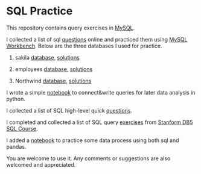# SQL Practice 

This repository contains query exercises in [MySQL](https://www.mysql.com/). 

I collected a list of sql [questions](https://github.com/xning11/SQLpractice/blob/master/sakila-employees-northwind.MD) online and practiced them using [MySQL Workbench](https://dev.mysql.com/doc/workbench/en/). Below are the three databases I used for practice. 

1. sakila [database](https://dev.mysql.com/doc/index-other.html), [solutions](https://github.com/xning11/SQLpractice/blob/master/sakila-queries.sql)

2. employees [database](https://dev.mysql.com/doc/employee/en/employees-installation.html), [solutions](https://github.com/xning11/SQLpractice/blob/master/employees-queries.sql)

3. Northwind [database](http://perso.sinfronteras.ws/index.php/File:NorthwindDB.zip), [solutions](https://github.com/xning11/SQLpractice/blob/master/northwind-queries.sql)


I wrote a simple [notebook](https://github.com/xning11/SQLpractice/blob/master/mysql-in-python.ipynb) to connect&write queries for later data analysis in python. 
 
I collected a list of SQL high-level quick [questions](https://github.com/xning11/SQLpractice/blob/master/sql-quick-questions.MD). 

I completed and collected a list of SQL query [exercises](https://github.com/xning11/SQLpractice/blob/master/sql-db-course-stanford.MD) from [Stanform DB5 SQL Course](https://lagunita.stanford.edu/courses/DB/SQL/SelfPaced/course/). 

I added a [notebook](https://github.com/xning11/SQLpractice/blob/master/sql-in-pandas.ipynb) to practice some data process using both sql and pandas. 

You are welcome to use it. Any comments or suggestions are also welcomed and appreciated. 



